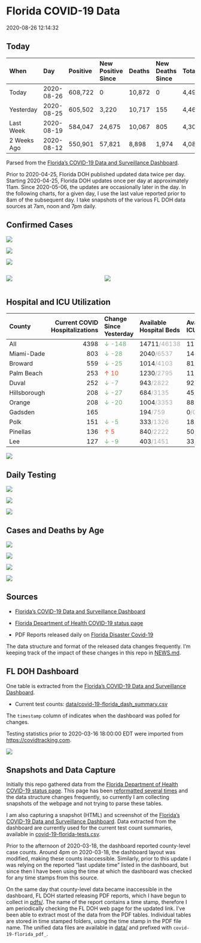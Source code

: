 Florida COVID-19 Data
================
2020-08-26 12:14:32

## Today

| When        | Day        | Positive | New Positive Since | Deaths | New Deaths Since | Total     |
| :---------- | :--------- | :------- | :----------------- | :----- | :--------------- | :-------- |
| Today       | 2020-08-26 | 608,722  | 0                  | 10,872 | 0                | 4,492,818 |
| Yesterday   | 2020-08-25 | 605,502  | 3,220              | 10,717 | 155              | 4,466,524 |
| Last Week   | 2020-08-19 | 584,047  | 24,675             | 10,067 | 805              | 4,306,239 |
| 2 Weeks Ago | 2020-08-12 | 550,901  | 57,821             | 8,898  | 1,974            | 4,087,579 |

Parsed from the [Florida’s COVID-19 Data and Surveillance
Dashboard](https://fdoh.maps.arcgis.com/apps/opsdashboard/index.html#/8d0de33f260d444c852a615dc7837c86).

Prior to 2020-04-25, Florida DOH published updated data twice per day.
Starting 2020-04-25, Florida DOH updates once per day at approximately
11am. Since 2020-05-06, the updates are occasionally later in the day.
In the following charts, for a given day, I use the last value reported
prior to 8am of the subsequent day. I take snapshots of the various FL
DOH data sources at 7am, noon and 7pm daily.

## Confirmed Cases

![](plots/covid-19-florida-daily-test-changes.png)

![](plots/covid-19-florida-deaths-by-day.png)

![](plots/covid-19-florida-county-top-6.png)

<div class="columns">

<div class="column is-full-mobile">

![](plots/covid-19-florida-testing.png)

</div>

<div class="column is-full-mobile">

![](plots/covid-19-florida-total-positive.png)

</div>

</div>

## Hospital and ICU Utilization

| County       | Current COVID Hospitalizations | Change Since Yesterday                     | Available Hospital Beds                      | Available ICU Beds                         |
| :----------- | -----------------------------: | :----------------------------------------- | :------------------------------------------- | :----------------------------------------- |
| All          |                           4398 | <span style="color: #6BAA75">↓ -148</span> | 14711<span style="color: #aaa">/46138</span> | 1161<span style="color: #aaa">/4898</span> |
| Miami-Dade   |                            803 | <span style="color: #6BAA75">↓ -28</span>  | 2040<span style="color: #aaa">/6537</span>   | 144<span style="color: #aaa">/817</span>   |
| Broward      |                            559 | <span style="color: #6BAA75">↓ -25</span>  | 1014<span style="color: #aaa">/4103</span>   | 81<span style="color: #aaa">/412</span>    |
| Palm Beach   |                            253 | <span style="color: #EC4E20">↑ 10</span>   | 1230<span style="color: #aaa">/2795</span>   | 117<span style="color: #aaa">/287</span>   |
| Duval        |                            252 | <span style="color: #6BAA75">↓ -7</span>   | 943<span style="color: #aaa">/2822</span>    | 92<span style="color: #aaa">/349</span>    |
| Hillsborough |                            208 | <span style="color: #6BAA75">↓ -27</span>  | 684<span style="color: #aaa">/3135</span>    | 45<span style="color: #aaa">/329</span>    |
| Orange       |                            208 | <span style="color: #6BAA75">↓ -20</span>  | 1004<span style="color: #aaa">/3353</span>   | 88<span style="color: #aaa">/284</span>    |
| Gadsden      |                            165 |                                            | 194<span style="color: #aaa">/759</span>     | 0<span style="color: #aaa">/0</span>       |
| Polk         |                            151 | <span style="color: #6BAA75">↓ -5</span>   | 333<span style="color: #aaa">/1326</span>    | 18<span style="color: #aaa">/134</span>    |
| Pinellas     |                            136 | <span style="color: #EC4E20">↑ 5</span>    | 840<span style="color: #aaa">/2222</span>    | 50<span style="color: #aaa">/251</span>    |
| Lee          |                            127 | <span style="color: #6BAA75">↓ -9</span>   | 403<span style="color: #aaa">/1451</span>    | 33<span style="color: #aaa">/108</span>    |

![](plots/covid-19-florida-icu-usage.png)

## Daily Testing

![](plots/covid-19-florida-tests-per-case.png)

<!-- ![](plots/covid-19-florida-change-new-cases.png) -->

![](plots/covid-19-florida-tests-percent-positive.png)

![](plots/covid-19-florida-test-and-case-growth.png)

## Cases and Deaths by Age

![](plots/covid-19-florida-weekly-events-by-age.png)

![](plots/covid-19-florida-age.png)

![](plots/covid-19-florida-age-deaths.png)

![](plots/covid-19-florida-age-sex.png)

## Sources

  - [Florida’s COVID-19 Data and Surveillance
    Dashboard](https://fdoh.maps.arcgis.com/apps/opsdashboard/index.html#/8d0de33f260d444c852a615dc7837c86)

  - [Florida Department of Health COVID-19 status
    page](http://www.floridahealth.gov/diseases-and-conditions/COVID-19/)

  - PDF Reports released daily on [Florida Disaster
    Covid-19](http://www.floridahealth.gov/diseases-and-conditions/COVID-19/)

The data structure and format of the released data changes frequently.
I’m keeping track of the impact of these changes in this repo in
[NEWS.md](NEWS.md).

## FL DOH Dashboard

One table is extracted from the [Florida’s COVID-19 Data and
Surveillance
Dashboard](https://fdoh.maps.arcgis.com/apps/opsdashboard/index.html#/8d0de33f260d444c852a615dc7837c86).

  - Current test counts:
    [data/covid-19-florida\_dash\_summary.csv](data/covid-19-florida_dash_summary.csv)

The `timestamp` column of indicates when the dashboard was polled for
changes.

Testing statistics prior to 2020-03-16 18:00:00 EDT were imported from
<https://covidtracking.com>.

![](screenshots/fodh_maps_arcgis_com__apps__opsdashboard.png)

## Snapshots and Data Capture

Initially this repo gathered data from the [Florida Department of Health
COVID-19 status
page](http://www.floridahealth.gov/diseases-and-conditions/COVID-19/).
This page has been [reformatted several
times](screenshots/floridahealth_gov__diseases-and-conditions__COVID-19.png)
and the data structure changes frequently, so currently I am collecting
snapshots of the webpage and not trying to parse these tables.

I am also capturing a snapshot (HTML) and screenshot of the [Florida’s
COVID-19 Data and Surveillance
Dashboard](https://fdoh.maps.arcgis.com/apps/opsdashboard/index.html#/8d0de33f260d444c852a615dc7837c86).
Data extracted from the dashboard are currently used for the current
test count summaries, available in
[covid-19-florida-tests.csv](covid-19-florida-tests.csv).

Prior to the afternoon of 2020-03-18, the dashboard reported
county-level case counts. Around 4pm on 2020-03-18, the dashboard layout
was modified, making these counts inaccessible. Similarly, prior to this
update I was relying on the reported “last update time” listed in the
dashboard, but since then I have been using the time at which the
dashboard was checked for any time stamps from this source.

On the same day that county-level data became inaccessible in the
dashboard, FL DOH started releasing PDF reports, which I have begun to
collect in [pdfs/](pdfs/). The name of the report contains a time stamp,
therefore I am periodically checking the FL DOH web page for the updated
link. I’ve been able to extract most of the data from the PDF tables.
Individual tables are stored in time stamped folders, using the time
stamp in the PDF file name. The unified data files are available in
[data/](data/) and prefixed with `covid-19-florida_pdf_`.
